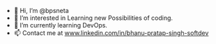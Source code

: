 - 👋 Hi, I’m @bpsneta
- 👀 I’m interested in Learning new Possibilities of coding.
- 🌱 I’m currently learning DevOps.
- 📫 Contact me at www.linkedin.com/in/bhanu-pratap-singh-softdev

<!---
bpsneta/bpsneta is a ✨ special ✨ repository because its `README.md` (this file) appears on your GitHub profile.
You can click the Preview link to take a look at your changes.
--->
